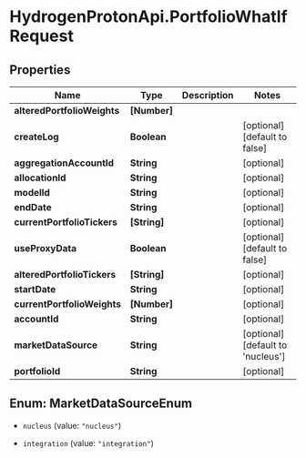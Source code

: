 # HydrogenProtonApi.PortfolioWhatIfRequest

## Properties
Name | Type | Description | Notes
------------ | ------------- | ------------- | -------------
**alteredPortfolioWeights** | **[Number]** |  | 
**createLog** | **Boolean** |  | [optional] [default to false]
**aggregationAccountId** | **String** |  | [optional] 
**allocationId** | **String** |  | [optional] 
**modelId** | **String** |  | [optional] 
**endDate** | **String** |  | [optional] 
**currentPortfolioTickers** | **[String]** |  | [optional] 
**useProxyData** | **Boolean** |  | [optional] [default to false]
**alteredPortfolioTickers** | **[String]** |  | [optional] 
**startDate** | **String** |  | [optional] 
**currentPortfolioWeights** | **[Number]** |  | [optional] 
**accountId** | **String** |  | [optional] 
**marketDataSource** | **String** |  | [optional] [default to 'nucleus']
**portfolioId** | **String** |  | [optional] 


<a name="MarketDataSourceEnum"></a>
## Enum: MarketDataSourceEnum


* `nucleus` (value: `"nucleus"`)

* `integration` (value: `"integration"`)




